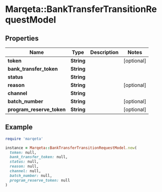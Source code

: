 # Marqeta::BankTransferTransitionRequestModel

## Properties

| Name | Type | Description | Notes |
| ---- | ---- | ----------- | ----- |
| **token** | **String** |  | [optional] |
| **bank_transfer_token** | **String** |  |  |
| **status** | **String** |  |  |
| **reason** | **String** |  | [optional] |
| **channel** | **String** |  |  |
| **batch_number** | **String** |  | [optional] |
| **program_reserve_token** | **String** |  | [optional] |

## Example

```ruby
require 'marqeta'

instance = Marqeta::BankTransferTransitionRequestModel.new(
  token: null,
  bank_transfer_token: null,
  status: null,
  reason: null,
  channel: null,
  batch_number: null,
  program_reserve_token: null
)
```

